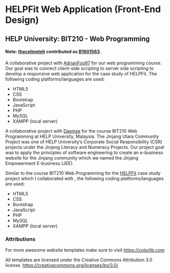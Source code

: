 # HELPFit Web Application (Front-End Design)
## HELP University: BIT210 - Web Programming 
#### Note: [thecelineteh](https://github.com/thecelineteh) contributed as [B1601563](https://github.com/B1601563).

A collaborative project with [AdrianFoo97](https://github.com/AdrianFoo97) for our web programming course. Our goal was to connect client-side scripting to server side scripting to develop a responsive web application for the case study of HELPFit. The following coding platforms/languages are used:
* HTML5
* CSS
* Bootstrap 
* JavaScript
* PHP
* MySQL
* XAMPP (local server)

A collaborative project with [Daenise](https://github.com/AdrianFoo97) for the course BIT210 Web Programming at HELP University, Malaysia. The Jinjang Utara Community Project was one of HELP University’s Corporate Social Responsibility (CSR) projects under the Jinjang Literacy and Numeracy Projects. Our project goal was to apply the principles of software engineering to create an e-business website for the Jinjang community which we named the Jinjang Empowerment E-business (JEE). 

Similar to the course BIT210 Web Programming for the [HELPFit](https://github.com/thecelineteh/HELPFit) case study project which I collaborated with , the following coding platforms/languages are used:
* HTML5
* CSS
* Bootstrap 
* JavaScript
* PHP
* MySQL
* XAMPP (local server)


### Attributions
For more awesome website templates make sure to visit https://colorlib.com

All templates are licensed under the Creative Commons Attribution 3.0 license. https://creativecommons.org/licenses/by/3.0/
